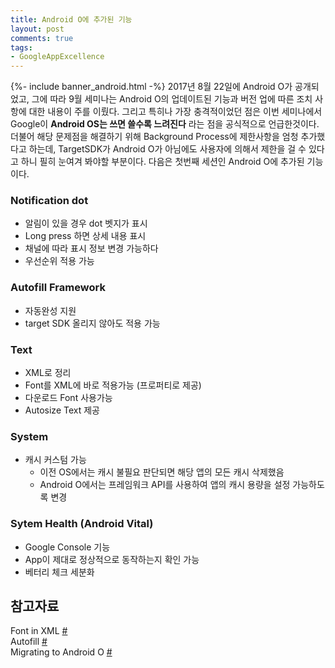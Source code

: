 ```yaml
---
title: Android O에 추가된 기능
layout: post
comments: true
tags:
- GoogleAppExcellence
---
```

{%- include banner_android.html -%}
2017년 8월 22일에 Android O가 공개되었고, 그에 따라 9월 세미나는 Android O의 업데이트된 기능과 버전 업에 따른 조치 사항에 대한 내용이 주를 이뤘다. 그리고 특히나 가장 충격적이었던 점은 이번 세미나에서 Google이 **Android OS는 쓰면 쓸수록 느려진다** 라는 점을 공식적으로 언급한것이다. 더불어 해당 문제점을 해결하기 위해 Background Process에 제한사항을 엄청 추가했다고 하는데, TargetSDK가 Android O가 아님에도 사용자에 의해서 제한을 걸 수 있다고 하니 필히 눈여겨 봐야할 부분이다. 다음은 첫번째 세션인 Android O에 추가된 기능이다.

### Notification dot
- 알림이 있을 경우 dot 벳지가 표시
- Long press 하면 상세 내용 표시
- 채널에 따라 표시 정보 변경 가능하다
- 우선순위 적용 가능

### Autofill Framework
- 자동완성 지원
- target SDK 올리지 않아도 적용 가능

### Text
- XML로 정리
- Font를 XML에 바로 적용가능 (프로퍼티로 제공)
- 다운로드 Font 사용가능
- Autosize Text 제공

### System
- 캐시 커스텀 가능
    - 이전 OS에서는 캐시 불필요 판단되면 해당 앱의 모든 캐시 삭제했음
    - Android O에서는 프레임워크 API를 사용하여 앱의 캐시 용량을 설정 가능하도록 변경

### Sytem Health (Android Vital)
- Google Console 기능
- App이 제대로 정상적으로 동작하는지 확인 가능
- 베터리 체크 세분화

## 참고자료
Font in XML [#](https://developer.android.com/guide/topics/ui/look-and-feel/fonts-in-xml.html)<br>
Autofill [#](https://developer.android.com/reference/android/view/autofill/package-summary.html)<br>
Migrating to Android O [#](https://developer.android.com/about/versions/oreo/android-8.0-migration.html)<br>
